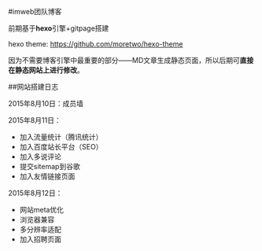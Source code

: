 #imweb团队博客

前期基于**hexo**引擎+gitpage搭建

hexo theme:
https://github.com/moretwo/hexo-theme

因为不需要博客引擎中最重要的部分——MD文章生成静态页面，所以后期可**直接在静态网站上进行修改**。

##网站搭建日志

2015年8月10日：成员墙

2015年8月11日：

* 加入流量统计（腾讯统计）
* 加入百度站长平台（SEO）
* 加入多说评论
* 提交sitemap到谷歌
* 加入友情链接页面

2015年8月12日：

* 网站meta优化
* 浏览器兼容
* 多分辨率适配
* 加入招聘页面